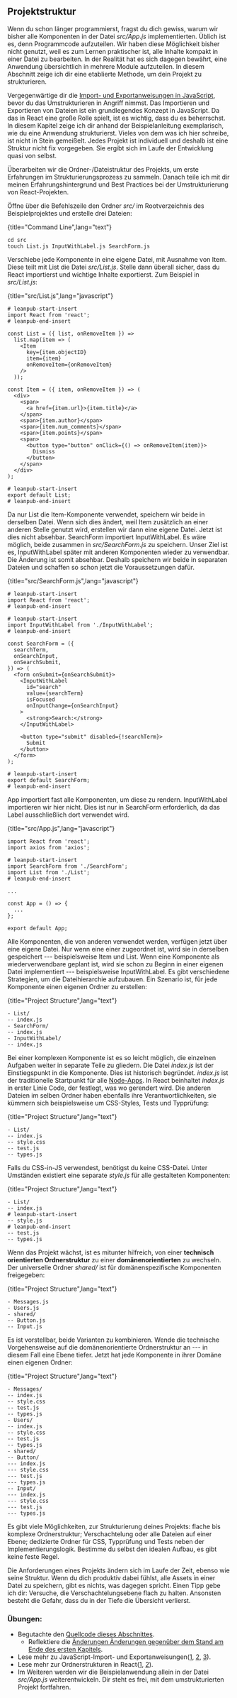 ## Projektstruktur

Wenn du schon länger programmierst, fragst du dich gewiss, warum wir bisher alle Komponenten in der Datei *src/App.js* implementierten. Üblich ist es, denn Programmcode aufzuteilen. Wir haben diese Möglichkeit bisher nicht genutzt, weil es zum Lernen praktischer ist, alle Inhalte kompakt in einer Datei zu bearbeiten. In der Realität hat es sich dagegen bewährt, eine Anwendung übersichtlich in mehrere Module aufzuteilen. In diesem Abschnitt zeige ich dir eine etablierte Methode, um dein Projekt zu strukturieren.

Vergegenwärtige dir die [Import- und Exportanweisungen in JavaScript](https://www.robinwieruch.de/javascript-import-export), bevor du das Umstrukturieren in Angriff nimmst. Das Importieren und Exportieren von Dateien ist ein grundlegendes Konzept in JavaScript. Da das in React eine große Rolle spielt, ist es wichtig, dass du es beherrschst. In diesem Kapitel zeige ich dir anhand der Beispielanleitung exemplarisch, wie du eine Anwendung strukturierst. Vieles von dem was ich hier schreibe, ist nicht in Stein gemeißelt. Jedes Projekt ist individuell und deshalb ist eine Struktur nicht fix vorgegeben. Sie ergibt sich im Laufe der Entwicklung quasi von selbst. 

Überarbeiten wir die Ordner-/Dateistruktur des Projekts, um erste Erfahrungen im Strukturierungsprozess zu sammeln. Danach teile ich mit dir meinen Erfahrungshintergrund und Best Practices bei der Umstrukturierung von React-Projekten.

Öffne über die Befehlszeile den Ordner *src/* im Rootverzeichnis des Beispielprojektes und erstelle drei Dateien:

{title="Command Line",lang="text"}
~~~~~~~
cd src
touch List.js InputWithLabel.js SearchForm.js
~~~~~~~

Verschiebe jede Komponente in eine eigene Datei, mit Ausnahme von Item. Diese teilt mit List die Datei *src/List.js*. Stelle dann überall sicher, dass du React importierst und wichtige Inhalte exportierst. Zum Beispiel in *src/List.js*:

{title="src/List.js",lang="javascript"}
~~~~~~~
# leanpub-start-insert
import React from 'react';
# leanpub-end-insert

const List = ({ list, onRemoveItem }) =>
  list.map(item => (
    <Item
      key={item.objectID}
      item={item}
      onRemoveItem={onRemoveItem}
    />
  ));

const Item = ({ item, onRemoveItem }) => (
  <div>
    <span>
      <a href={item.url}>{item.title}</a>
    </span>
    <span>{item.author}</span>
    <span>{item.num_comments}</span>
    <span>{item.points}</span>
    <span>
      <button type="button" onClick={() => onRemoveItem(item)}>
        Dismiss
      </button>
    </span>
  </div>
);

# leanpub-start-insert
export default List;
# leanpub-end-insert
~~~~~~~

Da nur List die Item-Komponente verwendet, speichern wir beide in derselben Datei. Wenn sich dies ändert, weil Item zusätzlich an einer anderen Stelle genutzt wird, erstellen wir dann eine eigene Datei. Jetzt ist dies nicht absehbar. SearchForm importiert InputWithLabel. Es wäre möglich, beide zusammen in *src/SearchForm.js* zu speichern. Unser Ziel ist es, InputWithLabel später mit anderen Komponenten wieder zu verwendbar. Die Änderung ist somit absehbar. Deshalb speichern wir beide in separaten Dateien und schaffen so schon jetzt die Voraussetzungen dafür.

{title="src/SearchForm.js",lang="javascript"}
~~~~~~~
# leanpub-start-insert
import React from 'react';
# leanpub-end-insert

# leanpub-start-insert
import InputWithLabel from './InputWithLabel';
# leanpub-end-insert

const SearchForm = ({
  searchTerm,
  onSearchInput,
  onSearchSubmit,
}) => (
  <form onSubmit={onSearchSubmit}>
    <InputWithLabel
      id="search"
      value={searchTerm}
      isFocused
      onInputChange={onSearchInput}
    >
      <strong>Search:</strong>
    </InputWithLabel>

    <button type="submit" disabled={!searchTerm}>
      Submit
    </button>
  </form>
);

# leanpub-start-insert
export default SearchForm;
# leanpub-end-insert
~~~~~~~

App importiert fast alle Komponenten, um diese zu rendern. InputWithLabel importieren wir hier nicht. Dies ist nur in SearchForm erforderlich, da das Label ausschließlich dort verwendet wird.

{title="src/App.js",lang="javascript"}
~~~~~~~
import React from 'react';
import axios from 'axios';

# leanpub-start-insert
import SearchForm from './SearchForm';
import List from './List';
# leanpub-end-insert

...

const App = () => {
  ...
};

export default App;
~~~~~~~

Alle Komponenten, die von anderen verwendet werden, verfügen jetzt über eine eigene Datei. Nur wenn eine einer zugeordnet ist, wird sie in derselben gespeichert --- beispielsweise Item und List. Wenn eine Komponente als wiederverwendbare geplant ist, wird sie schon zu Beginn in einer eigenen Datei implementiert --- beispielsweise InputWithLabel. Es gibt verschiedene Strategien, um die Dateihierarchie aufzubauen. Ein Szenario ist, für jede Komponente einen eigenen Ordner zu erstellen:

{title="Project Structure",lang="text"}
~~~~~~~
- List/
-- index.js
- SearchForm/
-- index.js
- InputWithLabel/
-- index.js
~~~~~~~

Bei einer komplexen Komponente ist es so leicht möglich, die einzelnen Aufgaben weiter in separate Teile zu gliedern. Die Datei *index.js* ist der Einstiegspunkt in die Komponente. Dies ist historisch begründet. *index.js* ist der traditionelle Startpunkt für alle [Node-Apps](https://nodejs.org/dist/latest-v7.x/docs/api/modules.html#modules_folders_as_modules). In React beinhaltet *index.js* in erster Linie Code, der festlegt, was wo gerendert wird. Die anderen Dateien im selben Ordner haben ebenfalls ihre Verantwortlichkeiten, sie kümmern sich beispielsweise um CSS-Styles, Tests und Typprüfung:

{title="Project Structure",lang="text"}
~~~~~~~
- List/
-- index.js
-- style.css
-- test.js
-- types.js
~~~~~~~

Falls du CSS-in-JS verwendest, benötigst du keine CSS-Datei. Unter Umständen existiert eine separate *style.js* für alle gestalteten Komponenten:

{title="Project Structure",lang="text"}
~~~~~~~
- List/
-- index.js
# leanpub-start-insert
-- style.js
# leanpub-end-insert
-- test.js
-- types.js
~~~~~~~

Wenn das Projekt wächst, ist es mitunter hilfreich, von einer **technisch orientierten Ordnerstruktur** zu einer **domänenorientierten** zu wechseln. Der universelle Ordner *shared/* ist für domänenspezifische Komponenten freigegeben:

{title="Project Structure",lang="text"}
~~~~~~~
- Messages.js
- Users.js
- shared/
-- Button.js
-- Input.js
~~~~~~~

Es ist vorstellbar, beide Varianten zu kombinieren. Wende die technische Vorgehensweise auf die domänenorientierte Ordnerstruktur an --- in diesem Fall eine Ebene tiefer. Jetzt hat jede Komponente in ihrer Domäne einen eigenen Ordner:

{title="Project Structure",lang="text"}
~~~~~~~
- Messages/
-- index.js
-- style.css
-- test.js
-- types.js
- Users/
-- index.js
-- style.css
-- test.js
-- types.js
- shared/
-- Button/
--- index.js
--- style.css
--- test.js
--- types.js
-- Input/
--- index.js
--- style.css
--- test.js
--- types.js
~~~~~~~

Es gibt viele Möglichkeiten, zur Strukturierung deines Projekts: flache bis komplexe Ordnerstruktur; Verschachtelung oder alle Dateien auf einer Ebene; dedizierte Ordner für CSS, Typprüfung und Tests neben der Implementierungslogik. Bestimme du selbst den idealen Aufbau, es gibt keine feste Regel.

Die Anforderungen eines Projekts ändern sich im Laufe der Zeit, ebenso wie seine Struktur. Wenn du dich produktiv dabei fühlst, alle Assets in einer Datei zu speichern, gibt es nichts, was dagegen spricht. Einen Tipp gebe ich dir: Versuche, die Verschachtelungsebene flach zu halten. Ansonsten besteht die Gefahr, dass du in der Tiefe die Übersicht verlierst.

### Übungen:

* Begutachte den [Quellcode dieses Abschnittes](https://codesandbox.io/s/github/the-road-to-learn-react/hacker-stories/tree/hs/React-Folder-Structure).
  * Reflektiere die [Änderungen Änderungen gegenüber dem Stand am Ende des ersten Kapitels](https://github.com/the-road-to-learn-react/hacker-stories/compare/hs/react-modern-final...hs/React-Folder-Structure?expand=1).
* Lese mehr zu JavaScript-Import- und Exportanweisungen([1](https://www.robinwieruch.de/javascript-import-export), [2](https://developer.mozilla.org/de/docs/Web/JavaScript/Reference/Statements/import), [3](https://developer.mozilla.org/de/docs/Web/JavaScript/Reference/Statements/export)).
* Lese mehr zur Ordnerstrukturen in React([1](https://www.robinwieruch.de/react-folder-structure), [2](https://de.reactjs.org/docs/faq-structure.html#grouping-by-features-or-routes)).
* Im Weiteren werden wir die Beispielanwendung allein in der Datei *src/App.js* weiterentwickeln. Dir steht es frei, mit dem umstrukturierten Projekt fortfahren.

